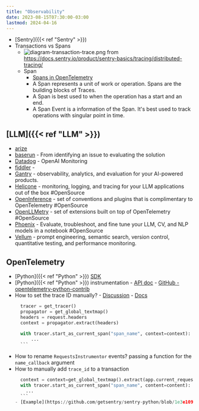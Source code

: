 ```yaml
---
title: "Observability"
date: 2023-08-15T07:30:00-03:00
lastmod: 2024-04-16
---
```

- [Sentry]({{< ref "Sentry" >}})
- Transactions vs Spans
	- ![diagram-transaction-trace.png](../assets/diagram-transaction-trace_1678298375545_0.png)
	  from https://docs.sentry.io/product/sentry-basics/tracing/distributed-tracing/
	- Span
		- [Spans in OpenTelemetry](https://opentelemetry.io/docs/concepts/signals/traces/#spans-in-opentelemetry)
		- A Span represents a unit of work or operation. Spans are the building blocks of Traces.
		- A Span is best used to when the operation has a start and an end.
		- A Span Event is a information of the Span. It's best used to track operations with singular point in time.

## [LLM]({{< ref "LLM" >}})
- [arize](https://arize.com/)
- [baserun](https://baserun.ai/welcome) - From identifying an issue to evaluating the solution
- [Datadog](https://www.datadoghq.com/solutions/openai/) - OpenAI Monitoring
- [fiddler](https://www.fiddler.ai/llmops) - 
- [Gantry](https://www.gantry.io/) - observability, analytics, and evaluation for your AI-powered products.
- [Helicone](https://www.helicone.ai/) - monitoring, logging, and tracing for your LLM applications out of the box #OpenSource 
- [OpenInference](https://github.com/Arize-ai/openinference) - set of conventions and plugins that is complimentary to OpenTelemetry #OpenSource 
- [OpenLLMetry](https://github.com/traceloop/openllmetry) - set of extensions built on top of OpenTelemetry #OpenSource 
- [Phoenix](https://phoenix.arize.com/) - Evaluate, troubleshoot, and fine tune your LLM, CV, and NLP models in a notebook #OpenSource 
- [Vellum](https://www.vellum.ai/) - prompt engineering, semantic search, version control, quantitative testing, and performance monitoring.

## OpenTelemetry
- [Python]({{< ref "Python" >}}) [SDK](https://opentelemetry-python.readthedocs.io/en/latest/index.html)
- [Python]({{< ref "Python" >}}) instrumentation - [API doc](https://opentelemetry-python-contrib.readthedocs.io/en/latest/index.html) - [GitHub - opentelemetry-python-contrib](https://github.com/open-telemetry/opentelemetry-python-contrib)
- How to set the trace ID manually? - [Discussion](https://github.com/open-telemetry/opentelemetry-python/discussions/1919) - [Docs](https://opentelemetry.io/docs/instrumentation/python/cookbook/#manually-setting-span-context)
	```python
	  tracer = get_tracer()
	  propagator = get_global_textmap()
	  headers = request.headers
	  context = propagator.extract(headers)
	  
	  with tracer.start_as_current_span("span_name", context=context):
	      ...
	  ```
- How to rename `RequestsInstrumentor` events? passing a function for the `name_callback` argument
- How to manually add `trace_id` to a transaction
	```python
	  context = context=get_global_textmap().extract(app.current_request.headers)
	  with tracer.start_as_current_span("span_name", content=content):
	    ...
	  ```
	- [Example](https://github.com/getsentry/sentry-python/blob/1e3e1097e104abb39799b59654bf4f8725448909/sentry_sdk/integrations/opentelemetry/propagator.py#L45) of a propagator (textmap) extract